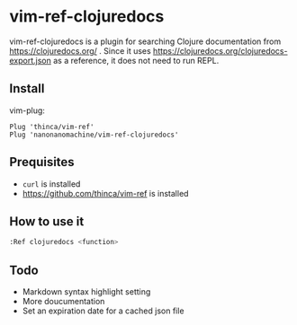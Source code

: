 # vim-ref-clojuredocs

vim-ref-clojuredocs is a plugin for searching Clojure documentation from https://clojuredocs.org/ .
Since it uses https://clojuredocs.org/clojuredocs-export.json as a reference, it does not need to run REPL.

## Install

vim-plug:

```
Plug 'thinca/vim-ref'
Plug 'nanonanomachine/vim-ref-clojuredocs'
```

## Prequisites

- `curl` is installed
- https://github.com/thinca/vim-ref is installed

## How to use it

```bash
:Ref clojuredocs <function>
```

## Todo

- Markdown syntax highlight setting
- More doucumentation
- Set an expiration date for a cached json file
